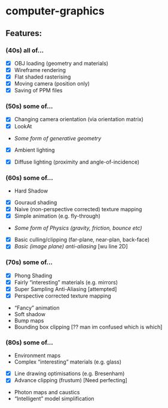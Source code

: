 # computer-graphics

## Features:  
### (40s) all of...
- [x] OBJ loading (geometry and materials)
- [x] Wireframe rendering
- [x] Flat shaded rasterising
- [x] Moving camera (position only)
- [x] Saving of PPM files

### (50s) some of...
- [x] Changing camera orientation (via orientation matrix)
- [x] LookAt
* _Some form of generative geometry_
- [x] Ambient lighting
- [x] Diffuse lighting (proximity and angle-of-incidence)


### (60s) some of...
* Hard Shadow
- [x] Gouraud shading
- [x] Naive (non-perspective corrected) texture mapping
- [x] Simple animation (e.g. fly-through)
* _Some form of Physics (gravity, friction, bounce etc)_
- [x] Basic culling/clipping (far-plane, near-plan, back-face)
- [x] _Basic (image plane) anti-aliasing_ [wu line 2D]

### (70s) some of...
- [x] Phong Shading
- [x] Fairly “interesting” materials (e.g. mirrors)
- [x] Super Sampling Anti-Aliasing [attempted]
- [x] Perspective corrected texture mapping
* “Fancy” animation
* Soft shadow
* Bump maps
* Bounding box clipping [?? man im confused which is which]

### (80s) some of...
* Environment maps
* Complex “interesting” materials (e.g. glass)
- [x] Line drawing optimisations (e.g. Bresenham)
- [x] Advance clipping (frustum) [Need perfecting]
* Photon maps and caustics
* “Intelligent” model simplification


